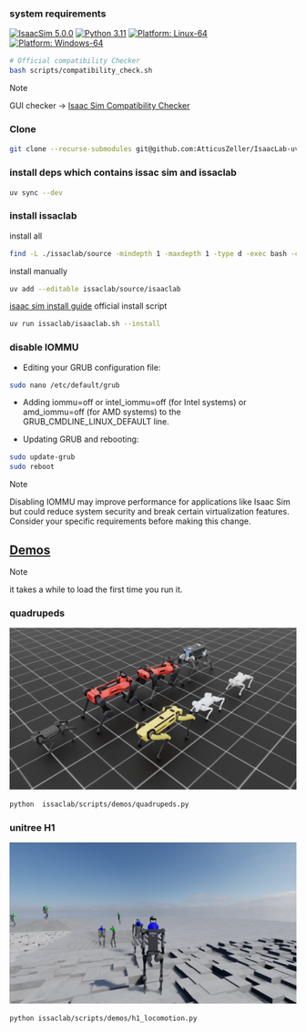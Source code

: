 ### system requirements

[![IsaacSim 5.0.0](https://img.shields.io/badge/IsaacSim-5.0.0-silver.svg)](https://developer.nvidia.com/isaac-sim)
[![Python 3.11](https://img.shields.io/badge/python-3.10-blue.svg)](https://www.python.org/downloads/release/python-31013/)
[![Platform: Linux-64](https://img.shields.io/badge/platform-linux--64-orange.svg)](https://releases.ubuntu.com/20.04/)
[![Platform: Windows-64](https://img.shields.io/badge/platform-windows--64-orange.svg)](https://www.microsoft.com/en-ca/windows/windows-11)

```bash
# Official compatibility Checker
bash scripts/compatibility_check.sh
```

> [!Note]
> GUI checker -> [Isaac Sim Compatibility Checker](https://docs.isaacsim.omniverse.nvidia.com/5.0.0/installation/requirements.html#id6)

### Clone

```bash
git clone --recurse-submodules git@github.com:AtticusZeller/IsaacLab-uv.git
```

### install deps which contains issac sim and issaclab

```bash
uv sync --dev
```

### install issaclab

install all

```bash
find -L ./issaclab/source -mindepth 1 -maxdepth 1 -type d -exec bash -c 'if [ -f "$1/setup.py" ]; then echo "Installing: $1"; uv add --editable "$1"; fi' _ {} \;
```

install manually

```bash
uv add --editable issaclab/source/isaaclab
```

[isaac sim install guide](https://isaac-sim.github.io/IsaacLab/main/source/setup/quickstart.html)
official install script

```bash
uv run issaclab/isaaclab.sh --install
```

### disable IOMMU

* Editing your GRUB configuration file:

```bash
sudo nano /etc/default/grub
```

* Adding iommu=off or intel_iommu=off (for Intel systems) or amd_iommu=off (for AMD systems) to the GRUB_CMDLINE_LINUX_DEFAULT line.

* Updating GRUB and rebooting:

```bash
sudo update-grub
sudo reboot
```

> [!Note]
> Disabling IOMMU may improve performance for applications like Isaac Sim but could reduce system security and break certain virtualization features. Consider your specific requirements before making this change.

## [Demos](https://isaac-sim.github.io/IsaacLab/main/source/overview/showroom.html)

> [!Note]
> it takes a while to load the first time you run it.

### quadrupeds

![dogs](assets/dogs.png)

```bash
python  issaclab/scripts/demos/quadrupeds.py
```

### unitree H1

![h1](assets/h1.png)

```bash
python issaclab/scripts/demos/h1_locomotion.py
```
